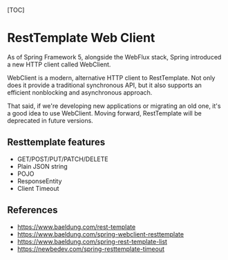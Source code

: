 [TOC]

# RestTemplate Web Client

As of Spring Framework 5, alongside the WebFlux stack, Spring introduced a new HTTP client called WebClient.

WebClient is a modern, alternative HTTP client to RestTemplate. Not only does it provide a traditional synchronous API, but it also supports an efficient nonblocking and asynchronous approach.

That said, if we're developing new applications or migrating an old one, it's a good idea to use WebClient. Moving forward, RestTemplate will be deprecated in future versions.

## Resttemplate features

- GET/POST/PUT/PATCH/DELETE
- Plain JSON string
- POJO
- ResponseEntity
- Client Timeout


## References

- <https://www.baeldung.com/rest-template>
- <https://www.baeldung.com/spring-webclient-resttemplate>
- <https://www.baeldung.com/spring-rest-template-list>
- <https://newbedev.com/spring-resttemplate-timeout>